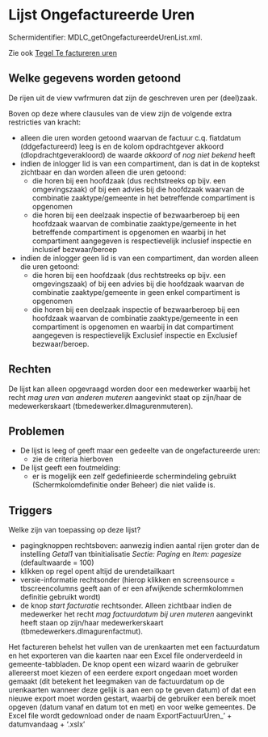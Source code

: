 # Lijst Ongefactureerde Uren

Schermidentifier: MDLC_getOngefactureerdeUrenList.xml.

Zie ook [Tegel Te factureren uren](/docs/probleemoplossing/portalen_en_moduleschermen/openingsportaal/tegel_te_factureren_uren.md)

## Welke gegevens worden getoond

De rijen uit de view vwfrmuren dat zijn de geschreven uren per (deel)zaak.

Boven op deze where clausules van de view zijn de volgende extra restricties van kracht:

- alleen die uren worden getoond waarvan de factuur c.q. fiatdatum (ddgefactureerd) leeg is en de kolom opdrachtgever akkoord (dlopdrachtgeverakloord) de waarde _akkoord_ of _nog niet bekend_ heeft
- indien de inlogger lid is van een compartiment, dan is dat in de koptekst zichtbaar en dan worden alleen die uren getoond:
  - die horen bij een hoofdzaak (dus rechtstreeks op bijv. een omgevingszaak) of bij een advies bij die hoofdzaak waarvan de combinatie zaaktype/gemeente in het betreffende compartiment is opgenomen
  - die horen bij een deelzaak inspectie of bezwaarberoep bij een hoofdzaak waarvan de combinatie zaaktype/gemeente in het betreffende compartiment is opgenomen en waarbij in het compartiment aangegeven is respectievelijk inclusief inspectie en inclusief bezwaar/beroep
- indien de inlogger geen lid is van een compartiment, dan worden alleen die uren getoond:
  - die horen bij een hoofdzaak (dus rechtstreeks op bijv. een omgevingszaak) of bij een advies bij die hoofdzaak waarvan de combinatie zaaktype/gemeente in geen enkel compartiment is opgenomen
  - die horen bij een deelzaak inspectie of bezwaarberoep bij een hoofdzaak waarvan de combinatie zaaktype/gemeente in een compartiment is opgenomen en waarbij in dat compartiment aangegeven is respectievelijk Exclusief inspectie en Exclusief bezwaar/beroep.

## Rechten

De lijst kan alleen opgevraagd worden door een medewerker waarbij het recht _mag uren van anderen muteren_ aangevinkt staat op zijn/haar de medewerkerskaart (tbmedewerker.dlmagurenmuteren).

## Problemen

- De lijst is leeg of geeft maar een gedeelte van de ongefactureerde uren:
  - zie de criteria hierboven
- De lijst geeft een foutmelding:
  - er is mogelijk een zelf gedefinieerde schermindeling gebruikt (Schermkolomdefinitie onder Beheer) die niet valide is.

## Triggers

Welke zijn van toepassing op deze lijst?

- pagingknoppen rechtsboven: aanwezig indien aantal rijen groter dan de instelling _Getal1_ van tbinitialisatie _Sectie: Paging_ en _Item: pagesize_ (defaultwaarde = 100)
- klikken op regel opent altijd de urendetailkaart
- versie-informatie rechtsonder (hierop klikken en screensource = tbscreencolumns geeft aan of er een afwijkende schermkolommen definitie gebruikt wordt)
- de knop _start facturatie_ rechtsonder. Alleen zichtbaar indien de medewerker het recht _mag factuurdatum bij uren muteren_ aangevinkt heeft staan op zijn/haar medewerkerskaart (tbmedewerkers.dlmagurenfactmut).

Het factureren behelst het vullen van de urenkaarten met een factuurdatum en het exporteren van die kaarten naar een Excel file onderverdeeld in gemeente-tabbladen. De knop opent een wizard waarin de gebruiker allereerst moet kiezen of een eerdere export ongedaan moet worden gemaakt (dit betekent het leegmaken van de factuurdatum op de urenkaarten wanneer deze gelijk is aan een op te geven datum) of dat een nieuwe export moet worden gestart, waarbij de gebruiker een bereik moet opgeven (datum vanaf en datum tot en met) en voor welke gemeentes. De Excel file wordt gedownload onder de naam ExportFactuurUren\_’ + datumvandaag + ‘.xslx’

